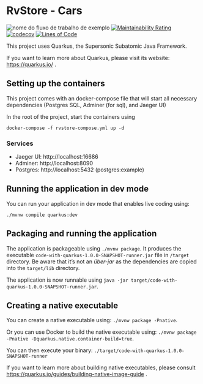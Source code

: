 # RvStore - Cars

![nome do fluxo de trabalho de exemplo](https://github.com/Tavisco/rvstore-cars/workflows/Tests/badge.svg) [![Maintainability Rating](https://sonarcloud.io/api/project_badges/measure?project=Tavisco_rvstore-cars&metric=sqale_rating)](https://sonarcloud.io/dashboard?id=Tavisco_rvstore-cars) [![codecov](https://codecov.io/gh/Tavisco/rvstore-cars/branch/master/graph/badge.svg?token=M3PPPIVDDO)](https://codecov.io/gh/Tavisco/rvstore-cars) [![Lines of Code](https://sonarcloud.io/api/project_badges/measure?project=Tavisco_rvstore-cars&metric=ncloc)](https://sonarcloud.io/dashboard?id=Tavisco_rvstore-cars)

This project uses Quarkus, the Supersonic Subatomic Java Framework.

If you want to learn more about Quarkus, please visit its website: https://quarkus.io/ .

## Setting up the containers

This project comes with an docker-compose file that will start all necessary dependencies (Postgres SQL, Adminer (for sql), and Jaeger UI)

In the root of the project, start the containers using

```
docker-compose -f rvstore-compose.yml up -d
```

### Services
- Jaeger UI: http://localhost:16686
- Adminer: http://localhost:8090
- Postgres: http://localhost:5432 (postgres:example)

## Running the application in dev mode

You can run your application in dev mode that enables live coding using:
```
./mvnw compile quarkus:dev
```

## Packaging and running the application

The application is packageable using `./mvnw package`.
It produces the executable `code-with-quarkus-1.0.0-SNAPSHOT-runner.jar` file in `/target` directory.
Be aware that it’s not an _über-jar_ as the dependencies are copied into the `target/lib` directory.

The application is now runnable using `java -jar target/code-with-quarkus-1.0.0-SNAPSHOT-runner.jar`.

## Creating a native executable

You can create a native executable using: `./mvnw package -Pnative`.

Or you can use Docker to build the native executable using: `./mvnw package -Pnative -Dquarkus.native.container-build=true`.

You can then execute your binary: `./target/code-with-quarkus-1.0.0-SNAPSHOT-runner`

If you want to learn more about building native executables, please consult https://quarkus.io/guides/building-native-image-guide .